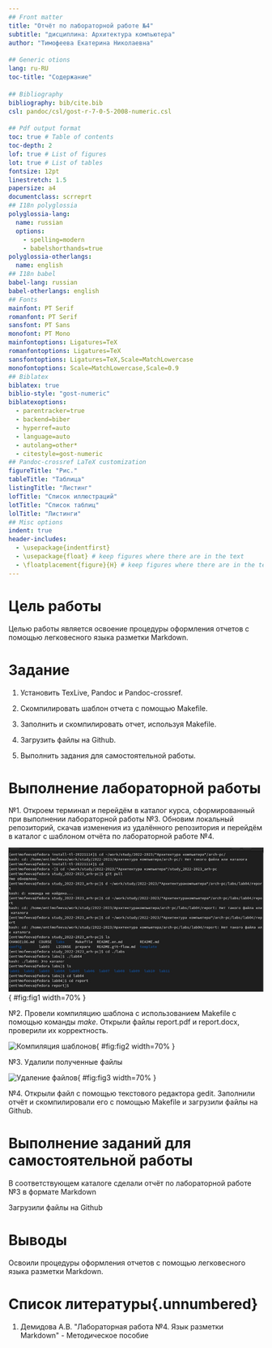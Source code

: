 ```yaml
---
## Front matter
title: "Отчёт по лабораторной работе №4"
subtitle: "дисциплина: Архитектура компьютера"
author: "Тимофеева Екатерина Николаевна"

## Generic otions
lang: ru-RU
toc-title: "Содержание"

## Bibliography
bibliography: bib/cite.bib
csl: pandoc/csl/gost-r-7-0-5-2008-numeric.csl

## Pdf output format
toc: true # Table of contents
toc-depth: 2
lof: true # List of figures
lot: true # List of tables
fontsize: 12pt
linestretch: 1.5
papersize: a4
documentclass: scrreprt
## I18n polyglossia
polyglossia-lang:
  name: russian
  options:
	- spelling=modern
	- babelshorthands=true
polyglossia-otherlangs:
  name: english
## I18n babel
babel-lang: russian
babel-otherlangs: english
## Fonts
mainfont: PT Serif
romanfont: PT Serif
sansfont: PT Sans
monofont: PT Mono
mainfontoptions: Ligatures=TeX
romanfontoptions: Ligatures=TeX
sansfontoptions: Ligatures=TeX,Scale=MatchLowercase
monofontoptions: Scale=MatchLowercase,Scale=0.9
## Biblatex
biblatex: true
biblio-style: "gost-numeric"
biblatexoptions:
  - parentracker=true
  - backend=biber
  - hyperref=auto
  - language=auto
  - autolang=other*
  - citestyle=gost-numeric
## Pandoc-crossref LaTeX customization
figureTitle: "Рис."
tableTitle: "Таблица"
listingTitle: "Листинг"
lofTitle: "Список иллюстраций"
lotTitle: "Список таблиц"
lolTitle: "Листинги"
## Misc options
indent: true
header-includes:
  - \usepackage{indentfirst}
  - \usepackage{float} # keep figures where there are in the text
  - \floatplacement{figure}{H} # keep figures where there are in the text
---
```


# Цель работы 

Целью работы является освоение процедуры оформления отчетов с помощью
легковесного языка разметки Markdown.

# Задание

 1. Установить TexLive, Pandoc и Pandoc-crossref.
 
 2. Cкомпилировать шаблон отчета с помощью Makefile.
 
 3. Заполнить и скомпилировать отчет, используя Makefile.
 
 4. Загрузить файлы на Github.
 
 5. Выполнить задания для самостоятельной работы.

# Выполнение лабораторной работы

  №1. Откроем терминал и перейдём в каталог курса, сформированный при выполнении лабораторной работы №3. Обновим локальный репозиторий, скачав изменения из удалённого репозитория и перейдём в каталог с шаблоном отчёта по лабораторной работе №4. 
  
 ![Подготовка рабочего пространства](./image/картинка1){ #fig:fig1 width=70% }
 
  №2. Провели компиляцию шаблона с использованием Makefile с помощью команды *make*. Открыли файлы report.pdf и report.docx, проверили их корректность.
  
 ![Компиляция шаблонов](/home/entimofeeva/Загрузки/карт3){ #fig:fig2 width=70% }
 
  №3. Удалили полученные файлы   
  
 ![Удаление файлов](/home/entimofeeva/Загрузки/карт2){ #fig:fig3 width=70% }
 
  №4. Открыли файл с помощью текстового редактора gedit. Заполнили отчёт и скомпилировали его с помощью Makefile и загрузили файлы на Github.
  
# Выполнение заданий для самостоятельной работы

 В соответствующем каталоге сделали отчёт по лабораторной работе №3 в формате Markdown 
 
 Загрузили файлы на Github 


# Выводы

 Освоили процедуры оформления отчетов с помощью легковесного языка разметки Markdown.
 
# Список литературы{.unnumbered}

 1. Демидова А.В. "Лабораторная работа №4. Язык разметки Markdown" - Методическое пособие
